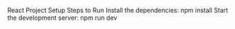 React Project Setup
Steps to Run
    Install the dependencies:
        npm install
    Start the development server:
        npm run dev
